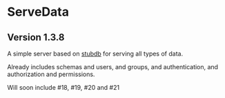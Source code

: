 # ServeData 

## Version 1.3.8

A simple server based on [stubdb](https://github.com/cris691/stubdb) for serving all types of data.

Already includes schemas and users, and groups, and authentication, and authorization and permissions. 

Will soon include #18, #19, #20 and #21




